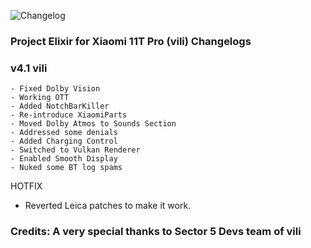 ![Changelog](https://i.imgur.com/MsgqFFz.png)

### Project Elixir for Xiaomi 11T Pro (vili) Changelogs

### v4.1 vili
```
- Fixed Dolby Vision
- Working OTT
- Added NotchBarKiller
- Re-introduce XiaomiParts
- Moved Dolby Atmos to Sounds Section
- Addressed some denials
- Added Charging Control
- Switched to Vulkan Renderer
- Enabled Smooth Display
- Nuked some BT log spams
```

HOTFIX
- Reverted Leica patches to make it work.

### Credits: A very special thanks to Sector 5 Devs team of vili
